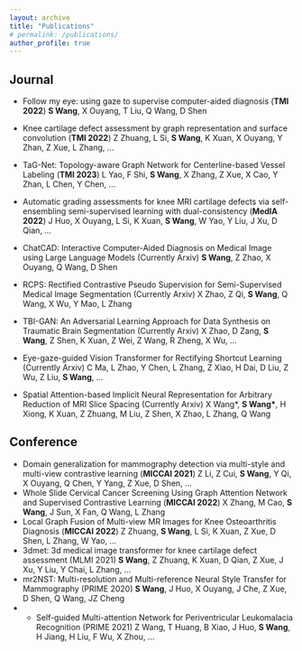 ```yaml
---
layout: archive
title: "Publications"
# permalink: /publications/
author_profile: true
---
```


<!-- {% if author.googlescholar %}
  You can also find my articles on <u><a href="{{author.googlescholar}}">my Google Scholar profile</a>.</u>
{% endif %}

{% include base_path %}

{% for post in site.publications reversed %}
  {% include archive-single.html %}
{% endfor %} -->
## Journal

- Follow my eye: using gaze to supervise computer-aided diagnosis (**TMI 2022**) **S Wang**, X Ouyang, T Liu, Q Wang, D Shen
- Knee cartilage defect assessment by graph representation and surface convolution (**TMI 2022**) Z Zhuang, L Si, **S Wang**, K Xuan, X Ouyang, Y Zhan, Z Xue, L Zhang, ... 
- TaG-Net: Topology-aware Graph Network for Centerline-based Vessel Labeling (**TMI 2023**) L Yao, F Shi, **S Wang**, X Zhang, Z Xue, X Cao, Y Zhan, L Chen, Y Chen, ... 
- Automatic grading assessments for knee MRI cartilage defects via self-ensembling semi-supervised learning with dual-consistency (**MedIA 2022**) J Huo, X Ouyang, L Si, K Xuan, **S Wang**, W Yao, Y Liu, J Xu, D Qian, ... 

- ChatCAD: Interactive Computer-Aided Diagnosis on Medical Image using Large Language Models (Currently Arxiv) **S Wang**, Z Zhao, X Ouyang, Q Wang, D Shen 
- RCPS: Rectified Contrastive Pseudo Supervision for Semi-Supervised Medical Image Segmentation (Currently Arxiv) X Zhao, Z Qi, **S Wang**, Q Wang, X Wu, Y Mao, L Zhang 
- TBI-GAN: An Adversarial Learning Approach for Data Synthesis on Traumatic Brain Segmentation (Currently Arxiv) X Zhao, D Zang, **S Wang**, Z Shen, K Xuan, Z Wei, Z Wang, R Zheng, X Wu, ... 
- Eye-gaze-guided Vision Transformer for Rectifying Shortcut Learning (Currently Arxiv) C Ma, L Zhao, Y Chen, L Zhang, Z Xiao, H Dai, D Liu, Z Wu, Z Liu, **S Wang**, ... 
- Spatial Attention-based Implicit Neural Representation for Arbitrary Reduction of MRI Slice Spacing (Currently Arxiv)
X Wang\*, **S Wang\***, H Xiong, K Xuan, Z Zhuang, M Liu, Z Shen, X
Zhao, L Zhang, Q Wang



## Conference
- Domain generalization for mammography detection via multi-style and multi-view contrastive learning (**MICCAI 2021**) Z Li, Z Cui, **S Wang**, Y Qi, X Ouyang, Q Chen, Y Yang, Z Xue, D Shen, ... 
- Whole Slide Cervical Cancer Screening Using Graph Attention Network and Supervised Contrastive Learning (**MICCAI 2022**) X Zhang, M Cao, **S Wang**, J Sun, X Fan, Q Wang, L Zhang 
- Local Graph Fusion of Multi-view MR Images for Knee Osteoarthritis Diagnosis (**MICCAI 2022**) Z Zhuang, **S Wang**, L Si, K Xuan, Z Xue, D Shen, L Zhang, W Yao, ... 
- 3dmet: 3d medical image transformer for knee cartilage defect assessment (MLMI 2021) **S Wang**, Z Zhuang, K Xuan, D Qian, Z Xue, J Xu, Y Liu, Y Chai, L Zhang, ... 
- mr2NST: Multi-resolution and Multi-reference Neural Style Transfer for Mammography (PRIME 2020) **S Wang**, J Huo, X Ouyang, J Che, Z Xue, D Shen, Q Wang, JZ Cheng 
- - Self-guided Multi-attention Network for Periventricular Leukomalacia Recognition (PRIME 2021) Z Wang, T Huang, B Xiao, J Huo, **S Wang**, H Jiang, H Liu, F Wu, X Zhou, ...
